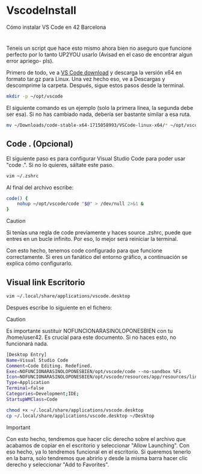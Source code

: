 # VscodeInstall
Cómo instalar VS Code en 42 Barcelona
#
Teneis un script que hace esto mismo ahora bien no aseguro que funcione perfecto por lo tanto UP2YOU usarlo (Avisad en el caso de encontrar algun error apriego- pls).

Primero de todo, ve a [VS Code download](https://code.visualstudio.com/Download#) y descarga la versión x64 en formato tar.gz para Linux. Una vez hecho eso, ve a Descargas y descomprime la carpeta. Después, sigue estos pasos desde la terminal.

```bash
mkdir -p ~/opt/vscode
```
El siguiente comando es un ejemplo (solo la primera línea, la segunda debe ser esa). Si no has cambiado nada, debería ser bastante similar a esa ruta.
```bash
mv ~/Downloads/code-stable-x64-1715058993/VSCode-linux-x64/* ~/opt/vscode
```
## Code . (Opcional)
El siguiente paso es para configurar Visual Studio Code para poder usar "code .". Si no lo quieres, sáltate este paso.
```bash
vim ~/.zshrc
```
Al final del archivo escribe:
```bash
code() {
    nohup ~/opt/vscode/code "$@" > /dev/null 2>&1 &
}
```
> [!CAUTION]
> Si tenías una regla de code previamente y haces source .zshrc, puede que entres en un bucle infinito. Por eso, lo mejor será reiniciar la terminal.

Con esto hecho, tenemos code configurado para que funcione correctamente. Si eres un fanático del entorno gráfico, a continuación se explica cómo configurarlo.
## Visual link Escritorio
```bash
vim ~/.local/share/applications/vscode.desktop
```
Despues escribe lo siguiente en el fichero:
> [!CAUTION]
> Es importante sustituir NOFUNCIONARASINOLOPONESBIEN con tu /home/user42. Es crucial para este documento. Si no haces esto, no funcionará nada.
```bash
[Desktop Entry]
Name=Visual Studio Code
Comment=Code Editing. Redefined.
Exec=NOFUNCIONARASINOLOPONESBIEN/opt/vscode/code --no-sandbox %Fi
Icon=NOFUNCIONARASINOLOPONESBIEN/opt/vscode/resources/app/resources/linux/code.png
Type=Application
Terminal=false
Categories=Development;IDE;
StartupWMClass=Code
```
```bash
chmod +x ~/.local/share/applications/vscode.desktop
cp ~/.local/share/applications/vscode.desktop ~/Desktop
```
> [!IMPORTANT]
> Con esto hecho, tendremos que hacer clic derecho sobre el archivo que acabamos de copiar en el escritorio y seleccionar "Allow Launching". Con eso hecho, ya lo tendremos funcional en el escritorio. Si queremos tenerlo en la barra, solo tendremos que abrirlo y desde la misma barra hacer clic derecho y seleccionar "Add to Favorites".
